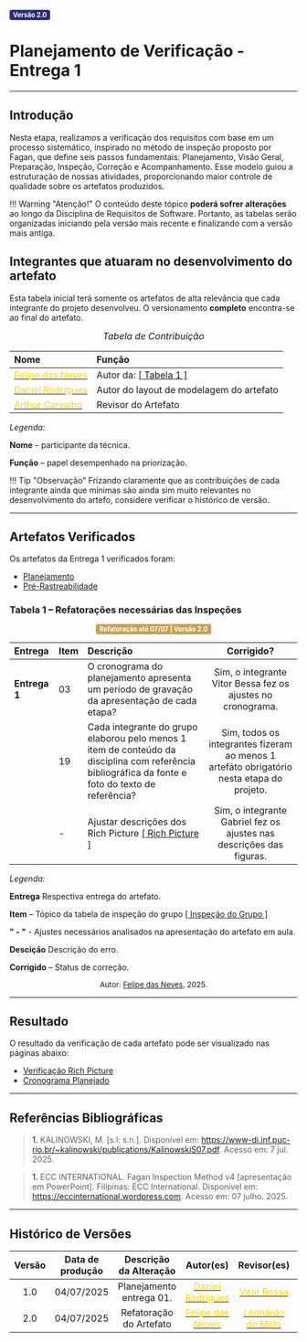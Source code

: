 <span style="background-color:#2c2c7c; color:white; font-size:0.8em; font-weight: bold; padding:2px 6px; border-radius:4px;">Versão 2.0</span>

# Planejamento de Verificação - Entrega 1

---

## Introdução

Nesta etapa, realizamos a verificação dos requisitos com base em um processo sistemático, inspirado no método de inspeção proposto por Fagan, que define seis passos fundamentais: Planejamento, Visão Geral, Preparação, Inspeção, Correção e Acompanhamento. Esse modelo guiou a estruturação de nossas atividades, proporcionando maior controle de qualidade sobre os artefatos produzidos.

!!! Warning "Atenção!"
    O conteúdo deste tópico **poderá sofrer alterações** ao longo da Disciplina de Requisitos de Software. Portanto, as tabelas serão organizadas iniciando pela versão mais recente e finalizando com a versão mais antiga.

## Integrantes que atuaram no desenvolvimento do artefato

Esta tabela inicial terá somente os artefatos de alta relevância que cada integrante do projeto desenvolveu. O versionamento **completo** encontra-se ao final do artefato.

<font size="3"><p style="text-align: center">_Tabela de Contribuição_</p></font>

| Nome | Função |
| :--- | :--- |
| [<span style="color:gold;">Felipe das Neves</span>](https://github.com/repolhudo) | Autor da: [[ Tabela 1 ]](https://requisitos-de-software.github.io/2025.1-CelularSeguro/documento-verificacao/Entregas/Entrega-1/planejamento-entrega1/#tabela-1-refatoracoes-necessarias-das-inspecoes)|
| [<span style="color:gold;">Daniel Rodrigues</span>](https://github.com/zDrNz) | Autor do layout de modelagem do artefato |
| [<span style="color:gold;">Arthur Carvalho</span>](https://github.com/arthurlleite) | Revisor do Artefato |

*Legenda:* 

**Nome** – participante da técnica. 

**Função** – papel desempenhado na priorização. 

!!! Tip "Observação"
    Frizando claramente que as contribuições de cada integrante ainda que mínimas são ainda sim muito relevantes no desenvolvimento do artefo, considere verificar o histórico de versão. 

---

## Artefatos Verificados

Os artefatos da Entrega 1 verificados foram:

- <a href = https://requisitos-de-software.github.io/2025.1-CelularSeguro/documento-planejamento/documento-planejamento> Planejamento </a>
- <a href = https://requisitos-de-software.github.io/2025.1-CelularSeguro/documento-pre-rastreabilidade/documento-pre-rastreabilidade> Pré-Rastreabilidade </a>


### Tabela 1 – Refatorações necessárias das Inspeções

<center>
  <span style="background-color:#c5a352; color:white; font-size:0.8em; font-weight: bold; padding:2px 6px; border-radius:4px;"> Refatoração até 07/07 | Versão 2.0</span>
</center>

| Entrega | Item | Descrição | Corrigido? |
| :--- | :--- | :--- | :---: |
| **Entrega 1** | 03 | O cronograma do planejamento apresenta um período de gravação da apresentação de cada etapa? | Sim, o integrante Vitor Bessa fez os ajustes no cronograma. |
| | 19 | Cada integrante do grupo elaborou pelo menos 1 item de conteúdo da disciplina com referência bibliográfica da fonte e foto do texto de referência? | Sim, todos os integrantes fizeram ao menos 1 artefáto obrigatório nesta etapa do projeto. |
| | - | Ajustar descrições dos Rich Picture [[ Rich Picture ]](https://requisitos-de-software.github.io/2025.1-CelularSeguro/documento-pre-rastreabilidade/aplicativos_analisados/#celular-seguro)  | Sim, o integrante Gabriel fez os ajustes nas descrições das figuras. |

*Legenda:* 

**Entrega** Respectiva entrega do artefato. 

**Item** – Tópico da tabela de inspeção do grupo [[ Inspeção do Grupo ]](requisitos-de-software.github.io/2025.1-CelularSeguro/documento-inspecao/grupo/documento_inspecao_grupo/#1-introducao) 

**" - "** - Ajustes necessários analisados na apresentação do artefato em aula. 

**Descição** Descrição do erro.

**Corrigido** – Status de correção.

<font size="2"><p style="text-align: center">Autor: [Felipe das Neves](https://github.com/FelipeFreire-gf), 2025.</p></font>


---

## Resultado

O resultado da verificação de cada artefato pode ser visualizado nas páginas abaixo:

- <a href = https://requisitos-de-software.github.io/2025.1-CelularSeguro/documento-verificacao/Entregas/Entrega-1/documento-verificacao-grupo> Verificação Rich Picture </a>
- <a href = https://requisitos-de-software.github.io/2025.1-CelularSeguro/documento-planejamento/cronograma-planejado> Cronograma Planejado </a>

---

## Referências Bibliográficas

> <a id="RF1">1.</a> KALINOWSKI, M. [s.l: s.n.]. Disponível em: <https://www-di.inf.puc-rio.br/~kalinowski/publications/KalinowskiS07.pdf>. Acesso em: 7 jul. 2025.

> <a id="RF1">1.</a> ECC INTERNATIONAL. Fagan Inspection Method v4 [apresentação em PowerPoint]. Filipinas: ECC International. Disponível em: <https://eccinternational.wordpress.com>. Acesso em: 07 julho. 2025.

---

## Histórico de Versões 

| Versão | Data de produção   | Descrição da Alteração                               | Autor(es)             | Revisor(es)      |Data de Revisão |
| :----: | :----------------: | :--------------------------------------------------: | :-------------------: | :-------------:  |  :-----------: |
| 1.0  | 04/07/2025 | Planejamento entrega 01.  | [<span style="color:gold;">Daniel Rodrigues</span>](https://github.com/zDrNz)| [<span style="color:gold;">Vitor Bessa</span>](https://github.com/Bessazs) | 04/07/2025|
| 2.0  | 04/07/2025 | Refatoração do Artefato  | [<span style="color:gold;">Felipe das Neves</span>](https://github.com/FelipeFreire-gf)| [<span style="color:gold;">Leonardo de Melo</span>](https://github.com/Bessazs) | 04/07/2025|

